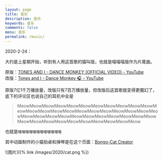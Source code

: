 ```yaml
---
layout: page
title: 音乐
description: 音乐
keywords: 音乐
comments: false
menu: 音乐
permalink: /music/
---
```


2020-2-24：

大约是上星期开始，听到有人用这首歌的猫叫版，也就是喵喵喵版作为片尾曲。

原版：[TONES AND I - DANCE MONKEY (OFFICIAL VIDEO) - YouTube](https://www.youtube.com/watch?v=q0hyYWKXF0Q)        
改版：[Tones and I - Dance Monkey 🎧 - YouTube](https://www.youtube.com/watch?v=J2LBttJgCTk&feature=youtu.be)              

原版7亿1千万播放量，改版只有7百万播放量，但改版后这首歌就变得更魔幻了，底下的评论区也说自己的耳机中全是

> MeowMeowMeowMeowMeowMeowMeowMeowMeowMeowMeowMeowMeowMeowMeowMeowMeowMeowMeowMeowMeowMeowMeowMeowMeowMeowMeowMeowMeowMeowMeowMeowMeowMeowMeowMeowMeowMeowMeowMeowMeowMeowMeowMeow

也就是`喵喵喵喵喵喵喵喵喵喵喵喵`

其中动画制作的小猫拍桌和弹琴是在这个页面：[Bongo-Cat Creator](https://bongo-cat.glitch.me/)                




![图片]({% link /images/2020/cat.png %})
